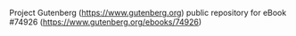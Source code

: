 Project Gutenberg (https://www.gutenberg.org) public repository for
eBook #74926 (https://www.gutenberg.org/ebooks/74926)

